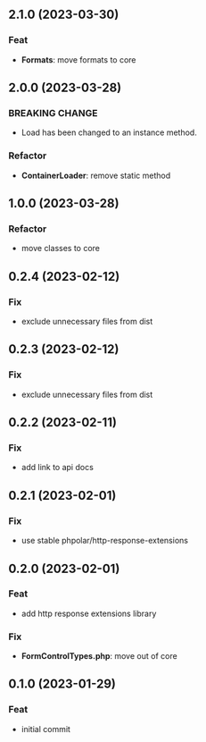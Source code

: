 ## 2.1.0 (2023-03-30)

### Feat

- **Formats**: move formats to core

## 2.0.0 (2023-03-28)

### BREAKING CHANGE

- Load has been changed to an instance method.

### Refactor

- **ContainerLoader**: remove static method

## 1.0.0 (2023-03-28)

### Refactor

- move classes to core

## 0.2.4 (2023-02-12)

### Fix

- exclude unnecessary files from dist

## 0.2.3 (2023-02-12)

### Fix

- exclude unnecessary files from dist

## 0.2.2 (2023-02-11)

### Fix

- add link to api docs

## 0.2.1 (2023-02-01)

### Fix

- use stable phpolar/http-response-extensions

## 0.2.0 (2023-02-01)

### Feat

- add http response extensions library

### Fix

- **FormControlTypes.php**: move out of core

## 0.1.0 (2023-01-29)

### Feat

- initial commit
